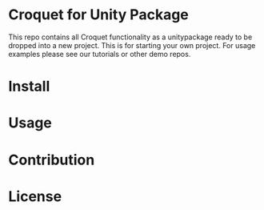 # Croquet for Unity Package
This repo contains all Croquet functionality as a unitypackage ready to be dropped into a new project. This is for starting your own project. For usage examples please see our tutorials or other demo repos. 

# Install

# Usage

# Contribution

# License

